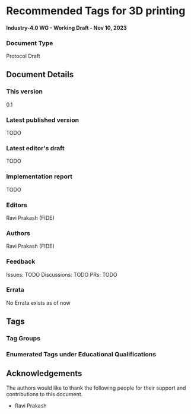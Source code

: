 # Recommended Tags for 3D printing
#### Industry-4.0 WG -  Working Draft - Nov 10, 2023

### Document Type

Protocol Draft

## Document Details
### This version
0.1


### Latest published version
TODO


### Latest editor's draft
TODO


### Implementation report
TODO


### Editors
Ravi Prakash (FIDE)


### Authors
Ravi Prakash (FIDE)


### Feedback

Issues: TODO
Discussions: TODO
PRs: TODO


### Errata
No Errata exists as of now

## Tags
### Tag Groups


### Enumerated Tags under Educational Qualifications


## Acknowledgements

The authors would like to thank the following people for their support and contributions to this document. 

* Ravi Prakash